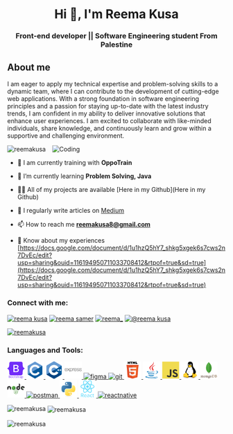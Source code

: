 
<h1 align="center">Hi 👋, I'm Reema Kusa</h1>
<h3 align="center">Front-end developer || Software Engineering student From Palestine</h3>
<h2 align="left">About me</h2>
<p align="left">I am eager to apply my technical expertise and problem-solving skills to a dynamic team, where I can contribute to the development of cutting-edge web applications. With a strong foundation in software engineering principles and a passion for staying up-to-date with the latest industry trends, I am confident in my ability to deliver innovative solutions that enhance user experiences. I am excited to collaborate with like-minded individuals, share knowledge, and continuously learn and grow within a supportive and challenging environment.</p>
<img align="right" alt="Coding" width="400" src="https://user-images.githubusercontent.com/74038190/221352975-94759904-aa4c-4032-a8ab-b546efb9c478.gif"/>

<p align="left"> <img src="https://komarev.com/ghpvc/?username=reemakusa&label=Profile%20views&color=0e75b6&style=flat" alt="reemakusa" /> </p>

- 🔭 I am currently training with **OppoTrain**

- 🌱 I’m currently learning **Problem Solving, Java**

- 👨‍💻 All of my projects are available [Here in my Github](Here in my Github)

- 📝 I regularly write articles on [Medium](Medium)

- 📫 How to reach me **reemakusa8@gmail.com**

- 📄 Know about my experiences [https://docs.google.com/document/d/1u1hzQ5hY7_shkg5xgek6s7cws2n7DvEc/edit?usp=sharing&ouid=116194950711033708412&rtpof=true&sd=true](https://docs.google.com/document/d/1u1hzQ5hY7_shkg5xgek6s7cws2n7DvEc/edit?usp=sharing&ouid=116194950711033708412&rtpof=true&sd=true)

<h3 align="left">Connect with me:</h3>
<p align="left">
<a href="https://linkedin.com/in/reema kusa" target="blank"><img align="center" src="https://raw.githubusercontent.com/rahuldkjain/github-profile-readme-generator/master/src/images/icons/Social/linked-in-alt.svg" alt="reema kusa" height="30" width="40" /></a>
<a href="https://fb.com/reema samer" target="blank"><img align="center" src="https://raw.githubusercontent.com/rahuldkjain/github-profile-readme-generator/master/src/images/icons/Social/facebook.svg" alt="reema samer" height="30" width="40" /></a>
<a href="https://instagram.com/reema_" target="blank"><img align="center" src="https://raw.githubusercontent.com/rahuldkjain/github-profile-readme-generator/master/src/images/icons/Social/instagram.svg" alt="reema_" height="30" width="40" /></a>
<a href="https://medium.com/@reema kusa" target="blank"><img align="center" src="https://raw.githubusercontent.com/rahuldkjain/github-profile-readme-generator/master/src/images/icons/Social/medium.svg" alt="@reema kusa" height="30" width="40" /></a>
</p>


<p align="left"> <a href="https://github.com/ryo-ma/github-profile-trophy"><img src="https://github-profile-trophy.vercel.app/?username=reemakusa" alt="reemakusa" /></a> </p>

<h3 align="left">Languages and Tools:</h3>
<p align="left"> <a href="https://getbootstrap.com" target="_blank" rel="noreferrer"> <img src="https://raw.githubusercontent.com/devicons/devicon/master/icons/bootstrap/bootstrap-plain-wordmark.svg" alt="bootstrap" width="40" height="40"/> </a> <a href="https://www.cprogramming.com/" target="_blank" rel="noreferrer"> <img src="https://raw.githubusercontent.com/devicons/devicon/master/icons/c/c-original.svg" alt="c" width="40" height="40"/> </a> <a href="https://www.w3schools.com/cpp/" target="_blank" rel="noreferrer"> <img src="https://raw.githubusercontent.com/devicons/devicon/master/icons/cplusplus/cplusplus-original.svg" alt="cplusplus" width="40" height="40"/> </a> <a href="https://expressjs.com" target="_blank" rel="noreferrer"> <img src="https://raw.githubusercontent.com/devicons/devicon/master/icons/express/express-original-wordmark.svg" alt="express" width="40" height="40"/> </a> <a href="https://www.figma.com/" target="_blank" rel="noreferrer"> <img src="https://www.vectorlogo.zone/logos/figma/figma-icon.svg" alt="figma" width="40" height="40"/> </a> <a href="https://git-scm.com/" target="_blank" rel="noreferrer"> <img src="https://www.vectorlogo.zone/logos/git-scm/git-scm-icon.svg" alt="git" width="40" height="40"/> </a> <a href="https://www.w3.org/html/" target="_blank" rel="noreferrer"> <img src="https://raw.githubusercontent.com/devicons/devicon/master/icons/html5/html5-original-wordmark.svg" alt="html5" width="40" height="40"/> </a> <a href="https://www.java.com" target="_blank" rel="noreferrer"> <img src="https://raw.githubusercontent.com/devicons/devicon/master/icons/java/java-original.svg" alt="java" width="40" height="40"/> </a> <a href="https://developer.mozilla.org/en-US/docs/Web/JavaScript" target="_blank" rel="noreferrer"> <img src="https://raw.githubusercontent.com/devicons/devicon/master/icons/javascript/javascript-original.svg" alt="javascript" width="40" height="40"/> </a> <a href="https://www.linux.org/" target="_blank" rel="noreferrer"> <img src="https://raw.githubusercontent.com/devicons/devicon/master/icons/linux/linux-original.svg" alt="linux" width="40" height="40"/> </a> <a href="https://www.mongodb.com/" target="_blank" rel="noreferrer"> <img src="https://raw.githubusercontent.com/devicons/devicon/master/icons/mongodb/mongodb-original-wordmark.svg" alt="mongodb" width="40" height="40"/> </a> <a href="https://nodejs.org" target="_blank" rel="noreferrer"> <img src="https://raw.githubusercontent.com/devicons/devicon/master/icons/nodejs/nodejs-original-wordmark.svg" alt="nodejs" width="40" height="40"/> </a> <a href="https://postman.com" target="_blank" rel="noreferrer"> <img src="https://www.vectorlogo.zone/logos/getpostman/getpostman-icon.svg" alt="postman" width="40" height="40"/> </a> <a href="https://www.python.org" target="_blank" rel="noreferrer"> <img src="https://raw.githubusercontent.com/devicons/devicon/master/icons/python/python-original.svg" alt="python" width="40" height="40"/> </a> <a href="https://reactjs.org/" target="_blank" rel="noreferrer"> <img src="https://raw.githubusercontent.com/devicons/devicon/master/icons/react/react-original-wordmark.svg" alt="react" width="40" height="40"/> </a> <a href="https://reactnative.dev/" target="_blank" rel="noreferrer"> <img src="https://reactnative.dev/img/header_logo.svg" alt="reactnative" width="40" height="40"/> </a> </p>

<p><img align="left" src="https://github-readme-stats.vercel.app/api/top-langs?username=reemakusa&show_icons=true&locale=en&layout=compact" alt="reemakusa" /></p>

<p>&nbsp;<img align="center" src="https://github-readme-stats.vercel.app/api?username=reemakusa&show_icons=true&locale=en" alt="reemakusa" /></p>

<p><img align="center" src="https://github-readme-streak-stats.herokuapp.com/?user=reemakusa&" alt="reemakusa" /></p>
